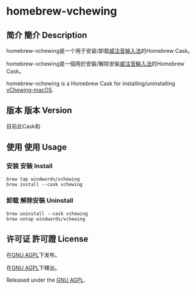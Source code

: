 # homebrew-vchewing

## 简介 簡介 Description

homebrew-vchewing是一个用于安装/卸载[威注音输入法](https://github.com/vChewing/vChewing-macOS)的Homebrew Cask。

homebrew-vchewing是一個用於安裝/解除安裝[威注音輸入法](https://github.com/vChewing/vChewing-macOS)的Homebrew Cask。

homebrew-vchewing is a Homebrew Cask for installing/uninstalling [vChewing-macOS](https://github.com/vChewing/vChewing-macOS). 

## 版本 版本 Version

目前此Cask和

## 使用 使用 Usage

### 安装 安裝 Install

```shell
brew tap windwords/vchewing
brew install --cask vchewing
```

### 卸载 解除安裝 Uninstall

```shell
brew uninstall --cask vchewing
brew untap windwords/vchewing
```

## 许可证 許可證 License

在[GNU AGPL](https://raw.githubusercontent.com/windwords/homebrew-vchewing/master/LICENSE.txt)下发布。


在[GNU AGPL](https://raw.githubusercontent.com/windwords/homebrew-vchewing/master/LICENSE.txt)下釋出。

Released under the [GNU AGPL](https://raw.githubusercontent.com/windwords/homebrew-vchewing/master/LICENSE.txt).
